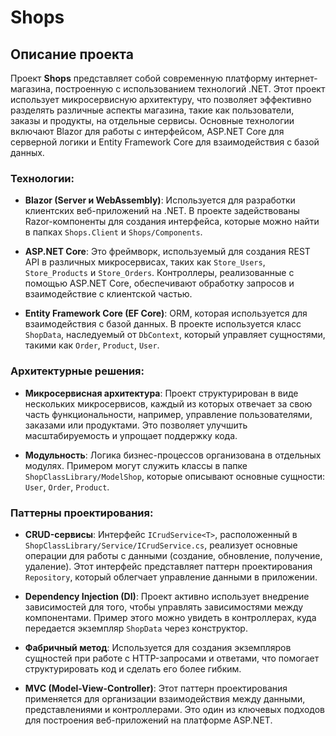# Shops 

## Описание проекта

Проект **Shops** представляет собой современную платформу интернет-магазина, построенную с использованием технологий .NET. Этот проект использует микросервисную архитектуру, что позволяет эффективно разделять различные аспекты магазина, такие как пользователи, заказы и продукты, на отдельные сервисы. Основные технологии включают Blazor для работы с интерфейсом, ASP.NET Core для серверной логики и Entity Framework Core для взаимодействия с базой данных.

### Технологии:

- **Blazor (Server и WebAssembly)**: Используется для разработки клиентских веб-приложений на .NET. В проекте задействованы Razor-компоненты для создания интерфейса, которые можно найти в папках `Shops.Client` и `Shops/Components`.
  
- **ASP.NET Core**: Это фреймворк, используемый для создания REST API в различных микросервисах, таких как `Store_Users`, `Store_Products` и `Store_Orders`. Контроллеры, реализованные с помощью ASP.NET Core, обеспечивают обработку запросов и взаимодействие с клиентской частью.

- **Entity Framework Core (EF Core)**: ORM, которая используется для взаимодействия с базой данных. В проекте используется класс `ShopData`, наследуемый от `DbContext`, который управляет сущностями, такими как `Order`, `Product`, `User`.

### Архитектурные решения:

- **Микросервисная архитектура**: Проект структурирован в виде нескольких микросервисов, каждый из которых отвечает за свою часть функциональности, например, управление пользователями, заказами или продуктами. Это позволяет улучшить масштабируемость и упрощает поддержку кода.

- **Модульность**: Логика бизнес-процессов организована в отдельных модулях. Примером могут служить классы в папке `ShopClassLibrary/ModelShop`, которые описывают основные сущности: `User`, `Order`, `Product`.

### Паттерны проектирования:

- **CRUD-сервисы**: Интерфейс `ICrudService<T>`, расположенный в `ShopClassLibrary/Service/ICrudService.cs`, реализует основные операции для работы с данными (создание, обновление, получение, удаление). Этот интерфейс представляет паттерн проектирования `Repository`, который облегчает управление данными в приложении.

- **Dependency Injection (DI)**: Проект активно использует внедрение зависимостей для того, чтобы управлять зависимостями между компонентами. Пример этого можно увидеть в контроллерах, куда передается экземпляр `ShopData` через конструктор.

- **Фабричный метод**: Используется для создания экземпляров сущностей при работе с HTTP-запросами и ответами, что помогает структурировать код и сделать его более гибким.

- **MVC (Model-View-Controller)**: Этот паттерн проектирования применяется для организации взаимодействия между данными, представлениями и контроллерами. Это один из ключевых подходов для построения веб-приложений на платформе ASP.NET.

